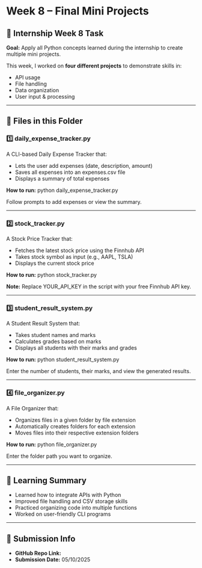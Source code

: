 # Week 8 – Final Mini Projects

## 📅 Internship Week 8 Task
**Goal:** Apply all Python concepts learned during the internship to create multiple mini projects.  

This week, I worked on **four different projects** to demonstrate skills in:
- API usage  
- File handling  
- Data organization  
- User input & processing  

---

## 📂 Files in this Folder

### 1️⃣ daily_expense_tracker.py
A CLI-based Daily Expense Tracker that:
- Lets the user add expenses (date, description, amount)
- Saves all expenses into an expenses.csv file
- Displays a summary of total expenses

**How to run:**
python daily_expense_tracker.py

Follow prompts to add expenses or view the summary.

---

### 2️⃣ stock_tracker.py
A Stock Price Tracker that:
- Fetches the latest stock price using the Finnhub API
- Takes stock symbol as input (e.g., AAPL, TSLA)
- Displays the current stock price

**How to run:**
python stock_tracker.py

**Note:** Replace YOUR_API_KEY in the script with your free Finnhub API key.

---

### 3️⃣ student_result_system.py
A Student Result System that:
- Takes student names and marks
- Calculates grades based on marks
- Displays all students with their marks and grades

**How to run:**
python student_result_system.py

Enter the number of students, their marks, and view the generated results.

---

### 4️⃣ file_organizer.py
A File Organizer that:
- Organizes files in a given folder by file extension
- Automatically creates folders for each extension
- Moves files into their respective extension folders

**How to run:**
python file_organizer.py

Enter the folder path you want to organize.

---

## 📝 Learning Summary
- Learned how to integrate APIs with Python  
- Improved file handling and CSV storage skills  
- Practiced organizing code into multiple functions  
- Worked on user-friendly CLI programs  

---

## 📌 Submission Info
- **GitHub Repo Link:**  
- **Submission Date:** 05/10/2025

